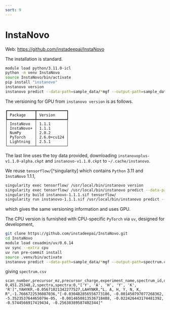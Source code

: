 ```yaml
---
sort: 9
---
```


# InstaNovo

Web: <https://github.com/instadeepai/InstaNovo>

The installation is standard.

```bash
module load python/3.11.0-icl
python -m venv InstaNovo
source InstaNovo/bin/activate
pip install "instanovo"
instanovo version
instanovo predict --data-path=sample_data/*mgf --output-path=sample_data/spectra.csv
```

The versioning for GPU from `instanovo version` is as follows.

```
┏━━━━━━━━━━━━┳━━━━━━━━━━━━━┓
┃ Package    ┃ Version     ┃
┡━━━━━━━━━━━━╇━━━━━━━━━━━━━┩
│ InstaNovo  │ 1.1.1       │
│ InstaNovo+ │ 1.1.1       │
│ NumPy      │ 2.0.2       │
│ PyTorch    │ 2.6.0+cu124 │
│ Lightning  │ 2.5.1       │
└────────────┴─────────────┘
```

The last line uses the toy data provided, downloading `instanovoplus-v1.1.0-alpha.ckpt` and `instanovo-v1.1.0.ckpt` to `~/.cache/instanovo`.

We reuse `tensorflow/`[^singularity] which contains `Python` 3.11 and `InstaNovo` 1.1.1,

```bash
singularity exec tensorflow/ /usr/local/bin/instanovo version
singularity exec tensorflow/ /usr/local/bin/instanovo predict --data-path=InstaNovo/src/sample_data/*.mgf --output-path=spectra.csv
singularity build instanovo-1.1.1.sif tensorflow/
singularity run instanovo-1.1.1.sif /usr/local/bin/instanovo predict --data-path=sample_data/*mgf --output-path=new.csv
```

which gives the same versioning information and uses GPU.

The CPU version is furnished with CPU-specific `PyTorch` via `uv`, designed for development,

```bash
git clone https://github.com/instadeepai/InstaNovo.git
cd InstaNovo
module load ceuadmin/uv/0.6.14
uv sync --extra cpu
uv run pre-commit install
source .venv/bin/activate
instanovo predict --data-path=sample_data/*mgf --output-path=spectrum.csv
```

giving `spectrum.csv`

```
scan_number,precursor_mz,precursor_charge,experiment_name,spectrum_id,diffusion_predictions_tokenised,diffusion_predictions,diffusion_log_probabilities,transformer_predictions,transformer_predictions_tokenised,transformer_log_probabilities,transformer_token_log_probabilities
0,451.25348,2,spectra,spectra:0,"['Y', 'A', 'H', 'Y', 'K', 'R']",YAHYKR,-0.05671021342277527,LAHYNKR,"L, A, H, Y, N, K, R",-1.7666722536087036,"[-0.030482856556773186, -0.001450797077268362, -5.352353764465079e-05, -0.0014650813536718488, -0.022426443174481392, -0.5744566917419434, -0.25638389587402344]"
```

